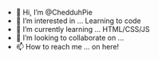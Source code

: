- 👋 Hi, I’m @ChedduhPie
- 👀 I’m interested in ... Learning to code
- 🌱 I’m currently learning ... HTML/CSS/JS
- 💞️ I’m looking to collaborate on ...
- 📫 How to reach me ... on here!

<!---
ChedduhPie/ChedduhPie is a ✨ special ✨ repository because its `README.md` (this file) appears on your GitHub profile.
You can click the Preview link to take a look at your changes.
--->
